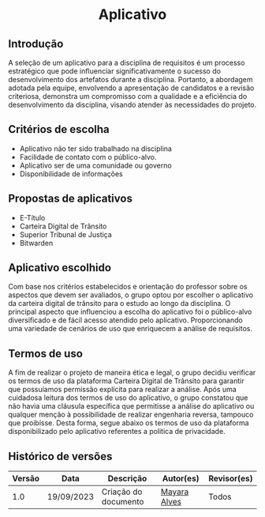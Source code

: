 # <p align="center"> Aplicativo  <p>
## Introdução

A seleção de um aplicativo para a disciplina de requisitos é um processo estratégico que pode influenciar significativamente o sucesso do desenvolvimento dos artefatos durante a disciplina. Portanto, a abordagem adotada pela equipe, envolvendo a apresentação de candidatos e a revisão criteriosa, demonstra um compromisso com a qualidade e a eficiência do desenvolvimento da disciplina, visando atender às necessidades do projeto. 

## Critérios de escolha 

* Aplicativo não ter sido trabalhado na disciplina
* Facilidade de contato com o público-alvo.
* Aplicativo ser de uma comunidade ou governo
* Disponibilidade de informações

## Propostas de aplicativos

* E-Título
* Carteira Digital de Trânsito
* Superior Tribunal de Justiça
* Bitwarden
  
## Aplicativo escolhido 
Com base nos critérios estabelecidos e orientação do professor sobre os aspectos que devem ser avaliados, o grupo optou por escolher o aplicativo da carteira digital de trânsito para o estudo ao longo da disciplina. O principal aspecto que influenciou a escolha do aplicativo foi o público-alvo diversificado e de fácil acesso atendido pelo aplicativo. Proporcionando uma variedade de cenários de uso que enriquecem a análise de requisitos.

## Termos de uso 
A fim de realizar o projeto de maneira ética e legal, o grupo decidiu verificar os termos de uso da plataforma Carteira Digital de Trânsito para garantir que possuíamos permissão explícita para realizar a análise. Após uma cuidadosa leitura dos termos de uso do aplicativo, o grupo constatou que não havia uma cláusula específica que permitisse a análise do aplicativo ou qualquer menção à possibilidade de realizar engenharia reversa, tampouco que proibísse. Desta forma, segue abaixo os termos de uso da plataforma disponibilizado pelo aplicativo referentes a politica de privacidade.

## Histórico de versões 

Versão  |   Data   | Descrição | Autor(es) | Revisor(es)
--------- | ------ | ------ | ---------- | ----------
1.0 | 19/09/2023| Criação do documento | [Mayara Alves](https://github.com/Mayara-tech) | Todos
